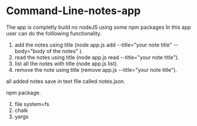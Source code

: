 # Command-Line-notes-app
The app is completly build no nodeJS using some npm packages
In this app user can do the folllowing functionality.
1) add the notes using title (node app.js add --title="your note title" --body="body of the notes" ).
2) read the notes using title (node app.js read --title="your note title").
3) list all the notes with title (node app.js list).
4) remove the note using title (remove app.js --title="your note title").

all added notes save in text file called notes.json.

npm package.
1) file system=fs
2) chalk
3) yargs
